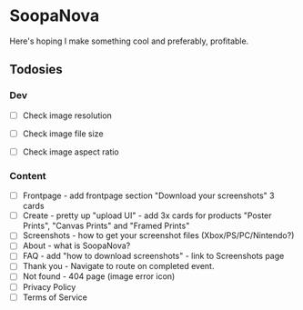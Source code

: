 # SoopaNova

Here's hoping I make something cool and preferably, profitable.

## Todosies

### Dev

- [ ] Check image resolution
- [ ] Check image file size
- [ ] Check image aspect ratio


### Content

- [ ] Frontpage - add frontpage section "Download your screenshots" 3 cards
- [ ] Create - pretty up "upload UI" - add 3x cards for products "Poster Prints", "Canvas Prints" and "Framed Prints"
- [ ] Screenshots - how to get your screenshot files (Xbox/PS/PC/Nintendo?)
- [ ] About - what is SoopaNova?
- [ ] FAQ - add "how to download screenshots" - link to Screenshots page
- [ ] Thank you - Navigate to route on completed event.
- [ ] Not found - 404 page (image error icon)
- [ ] Privacy Policy
- [ ] Terms of Service